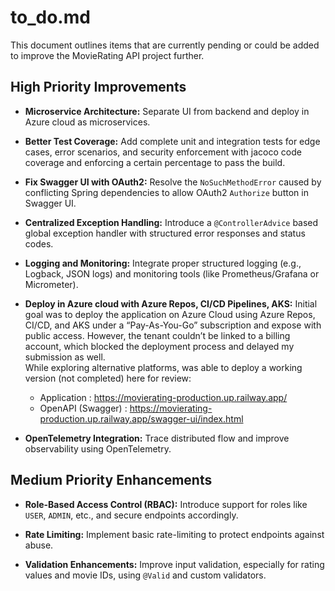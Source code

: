 # to_do.md

This document outlines items that are currently pending or could be added to improve the MovieRating API project further.


## High Priority Improvements

* **Microservice Architecture:**
  Separate UI from backend and deploy in Azure cloud as microservices.
* **Better Test Coverage:**
  Add complete unit and integration tests for edge cases, error scenarios, and security enforcement with jacoco code coverage and enforcing a certain percentage to pass the build.

* **Fix Swagger UI with OAuth2:**
  Resolve the `NoSuchMethodError` caused by conflicting Spring dependencies to allow OAuth2 `Authorize` button in Swagger UI.

* **Centralized Exception Handling:**
  Introduce a `@ControllerAdvice` based global exception handler with structured error responses and status codes.

* **Logging and Monitoring:**
  Integrate proper structured logging (e.g., Logback, JSON logs) and monitoring tools (like Prometheus/Grafana or Micrometer).

* **Deploy in Azure cloud with Azure Repos, CI/CD Pipelines, AKS:**
  Initial goal was to deploy the application on Azure Cloud using Azure Repos, CI/CD, and AKS under a “Pay-As-You-Go” subscription and expose with public access. However, the tenant couldn’t be linked to a billing account, which blocked the deployment process and delayed my submission as well.  
  While exploring alternative platforms, was able to deploy a working version (not completed) here for review:
  - Application : https://movierating-production.up.railway.app/
  - OpenAPI (Swagger) : https://movierating-production.up.railway.app/swagger-ui/index.html

* **OpenTelemetry Integration:** Trace distributed flow and improve observability using OpenTelemetry.

## Medium Priority Enhancements

* **Role-Based Access Control (RBAC):**
  Introduce support for roles like `USER`, `ADMIN`, etc., and secure endpoints accordingly.

* **Rate Limiting:**
  Implement basic rate-limiting to protect endpoints against abuse.

* **Validation Enhancements:**
  Improve input validation, especially for rating values and movie IDs, using `@Valid` and custom validators.
